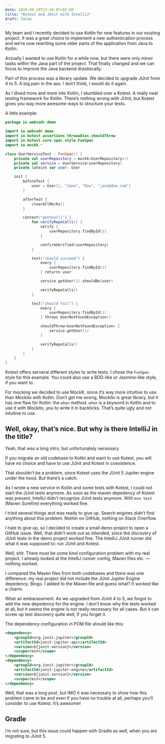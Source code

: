```yaml
---
date: 2020-08-29T22:26:07+02:00
title: "Kotest and JUnit with IntelliJ"
draft: false
---
```

My team and I recently decided to use Kotlin for new features in our existing project. It was a great choice to implement a new authentication process and we’re now rewriting some older parts of the application from Java to Kotlin.

Actually I wanted to use Kotlin for a while now, but there were only minor tasks within the Java part of the project. That finally changed and we can focus to improve the Java backend drastiscally.

Part of this process was a library update. We decided to upgrade JUnit from 4 to 5. A big pain in the ass. I don’t think, I would do it again.

As I dived more and more into Kotlin, I stumbled over a Kotest. A really neat testing framework for Kotlin. There’s nothing wrong with JUnit, but Kotest gives you way more awesome ways to structure your tests.

A little example:

```kt
package io.webcodr.demo

import io.webcodr.demo
import io.kotest.assertions.throwables.shouldThrow
import io.kotest.core.spec.style.FunSpec
import io.mockk.*

class UserServiceTest : FunSpec() {
    private val userRepository = mockk<UserRepository>()
    private val service = UserService(userRepository)
    private lateint var user: User

    init {
        beforeTest {
            user = User(1, "Jane", "Doe", "jane@doe.com")
        }

        afterTest {
            clearAllMocks()
        }

        context("getUser()") {
            fun verifyRepoCalls() {
                verify {
                    userRepository.findById(1)
                }

                confirmVerified(userRepository)
            }

            test("should succeed") {
                every {
                    userRepository.findById(1)
                } returns user

                service.getUser(1).shouldBe(user)

                verifyRepoCalls()
            }

            test("should fail") {
                every {
                    userRepository.findById(1)
                } throws UserNotFoundException()

                shouldThrow<UserNotFoundException> {
                    service.getUser(1)
                }

                verifyRepoCalls()
            }
        }
    }
}

```

Kotest offers serveral different styles to write tests. I chose the `FunSpec` style for this example. You could also use a BDD-like or Jasmine-like style, if you want to.

For mocking we decided to use MockK, since it’s way more intuitive to use than Mockito with Kotlin. Don’t get me wrong, Mockito is great library, but it has one flaw for Kotlin: the `when` method. `when` is a keyword in Kotlin and to use it with Mockito, you to write it in backticks. That’s quite ugly and not intuitive to use.

## Well, okay, that’s nice. But why is there IntelliJ in the title?

Yeah, that was a long intro, but unfortunately necessary.

If you migrate an old codebase to Kotlin and want to use Kotest, you will have no choice and have to use JUnit and Kotest in coexistence.

That shouldn’t be a problem, since Kotest uses the JUnit 5 Jupiter engine under the hood. But there’s a catch.

As I wrote a new service in Kotlin and some tests with Kotest, I could not start the JUnit tests anymore. As soon as the maven depedency of Kotest was present, IntelliJ didn’t recognize JUnit tests anymore. With `mvn test` (Maven Surefire) everything worked fine.

I tried several things and was ready to give up. Search engines didn’t find anything about this problem. Nothin on GitHub, nothing on Stack Overflow.

I hate to give up, so I decided to create a small demo project to open a GitHub issue. Well, that didn’t work out as intended, since the discovery of JUnit tests in the demo project worked fine. The IntelliJ JUnit runner did what it was supposed to: run JUnit and Kotest.

Well, shit. There must be some kind configuration problem with my real project. I already looked at the IntelliJ runner config, Maven files etc. — nothing worked.

I compared the Maven files from both codebases and there was one difference: my real project did not include the JUnit Jupiter Engine depedency. Bingo. I added to the Maven file and guess what? It worked like a charm.

What an embarassment. As we upgraded from JUnit 4 to 5, we forgot to add the new depedency for the engine. I don’t know why the tests worked at all, but it seems the engine is not really necessary for all cases. But it can screw up test discovery quite well, if you forget it.

The dependency configuration in POM file should like this:

```xml
<dependency>
    <groupId>org.junit.jupiter</groupId>
    <artifactId>junit-jupiter-api</artifactId>
    <version>${junit.version}</version>
    <scope>test</scope>
</dependency>
<dependency>
    <groupId>org.junit.jupiter</groupId>
    <artifactId>junit-jupiter-engine</artifactId>
    <version>${junit.version}</version>
    <scope>test</scope>
</dependency>
```

Well, that was a long post, but IMO it was necessary to show how this problem came to be and even if you have no trouble at all, perhaps you’ll consider to use Kotest. It’s awesome!

## Gradle

I’m not sure, but this issue could happen with Gradle as well, when you are migrating to JUnit 5. 